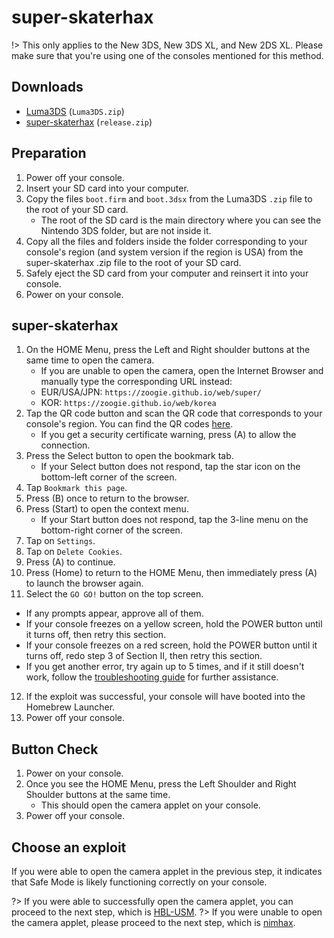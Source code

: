 # super-skaterhax

!> This only applies to the New 3DS, New 3DS XL, and New 2DS XL. Please make sure that you're using one of the consoles mentioned for this method.

## Downloads
- [Luma3DS](https://github.com/LumaTeam/Luma3DS/releases/latest) (`Luma3DS.zip`)
- [super-skaterhax](https://github.com/zoogie/super-skaterhax/releases) (`release.zip`)

## Preparation
1. Power off your console.
2. Insert your SD card into your computer.
3. Copy the files `boot.firm` and `boot.3dsx` from the Luma3DS `.zip` file to the root of your SD card.
   - The root of the SD card is the main directory where you can see the Nintendo 3DS folder, but are not inside it.
4. Copy all the files and folders inside the folder corresponding to your console's region (and system version if the region is USA) from the super-skaterhax .zip file to the root of your SD card.
5. Safely eject the SD card from your computer and reinsert it into your console.
6. Power on your console.

## super-skaterhax
1. On the HOME Menu, press the Left and Right shoulder buttons at the same time to open the camera.
   - If you are unable to open the camera, open the Internet Browser and manually type the corresponding URL instead:
    -  EUR/USA/JPN: `https://zoogie.github.io/web/super/`
    -  KOR: `https://zoogie.github.io/web/korea`
2. Tap the QR code button and scan the QR code that corresponds to your console's region. You can find the QR codes [here](https://user-images.githubusercontent.com/28328903/226086338-585bfdac-0aac-44c0-b413-89206d2815d8.png).
   - If you get a security certificate warning, press (A) to allow the connection.
3. Press the Select button to open the bookmark tab.
   - If your Select button does not respond, tap the star icon on the bottom-left corner of the screen.
4. Tap `Bookmark this page`.
5. Press (B) once to return to the browser.
6. Press (Start) to open the context menu.
   - If your Start button does not respond, tap the 3-line menu on the bottom-right corner of the screen.
7. Tap on `Settings`.
8. Tap on `Delete Cookies`.
9. Press (A) to continue.
10. Press (Home) to return to the HOME Menu, then immediately press (A) to launch the browser again.
11. Select the `GO GO!` button on the top screen.
   - If any prompts appear, approve all of them.
   - If your console freezes on a yellow screen, hold the POWER button until it turns off, then retry this section.
   - If your console freezes on a red screen, hold the POWER button until it turns off, redo step 3 of Section II, then retry this section.
   - If you get another error, try again up to 5 times, and if it still doesn't work, follow the [troubleshooting guide](placeholder) for further assistance.
12. If the exploit was successful, your console will have booted into the Homebrew Launcher.
13. Power off your console.

## Button Check
1. Power on your console.
2. Once you see the HOME Menu, press the Left Shoulder and Right Shoulder buttons at the same time.
   - This should open the camera applet on your console.
3. Power off your console.

## Choose an exploit
If you were able to open the camera applet in the previous step, it indicates that Safe Mode is likely functioning correctly on your console.

?> If you were able to successfully open the camera applet, you can proceed to the next step, which is [HBL-USM](hbl-usm).
?> If you were unable to open the camera applet, please proceed to the next step, which is [nimhax](nimhax).
